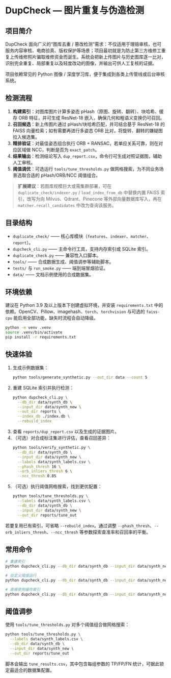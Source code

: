# DupCheck — 图片重复与伪造检测

## 项目简介
DupCheck 面向广义的“图库去重 / 篡改检测”需求：不仅适用于理赔审核，也可服务内容审核、电商验真、版权保护等场景；项目最初就是为防止第三方维修工重复上传维修照片骗取维修资金而诞生。系统会把新上传图片与历史图库逐一比对，识别完全重复、局部重复以及轻度改动的图像，并输出可供人工复核的证据。

项目依赖常见的 Python 图像 / 深度学习库，便于集成到各类上传管线或后台审核系统。

## 检测流程
1. **构建索引**：对图库图片计算多姿态 pHash（原图、旋转、翻转）、块哈希、缓存 ORB 特征，并可生成 ResNet-18 嵌入，确保几何和粗语义变换仍可召回。
2. **召回候选**：新上传图片通过 pHash/块哈希匹配，并可结合基于 ResNet-18 的 FAISS 向量检索；如有需要再进行多姿态 ORB 比对，将旋转、翻转的嫌疑图拉入候选集。
3. **精排验证**：对最佳姿态组合执行 ORB + RANSAC，若单应关系可靠，则在对应区域做 NCC，判断是否为 `exact_patch`。
4. **结果输出**：检测结论写入 `dup_report.csv`，命令行可生成对照证据图，辅助人工审核。
5. **阈值调优**：可选运行 `tools/tune_thresholds.py` 做网格搜索，为不同业务场景选取合适的 pHash/ORB/NCC 阈值组合。

> **扩展建议**：若图库规模巨大或需集群部署，可在 `duplicate_check/indexer.py` / `load_index_from_db` 中替换内置 FAISS 索引，改写为向 Milvus、Qdrant、Pinecone 等外部向量数据库写入，再在 `matcher.recall_candidates` 中改为查询该服务。

## 目录结构
- `duplicate_check/` —— 核心库模块（`features`、`indexer`、`matcher`、`report`）。
- `dupcheck_cli.py` —— 主命令行工具，支持内存索引或 SQLite 索引。
- `duplicate_check.py` —— 兼容性入口脚本。
- `tools/` —— 合成数据生成、阈值调参等辅助脚本。
- `tests/` 与 `run_smoke.py` —— 端到端冒烟验证。
- `data/` —— 文档示例使用的合成数据集。

## 环境依赖
建议在 Python 3.9 及以上版本下创建虚拟环境，并安装 `requirements.txt` 中的依赖。OpenCV、Pillow、imagehash、`torch`、`torchvision` 与可选的 `faiss-cpu` 能启用全部功能，缺失时流程会自动降级。

```bash
python -m venv .venv
source .venv/bin/activate
pip install -r requirements.txt
```

## 快速体验
1. 生成示例数据集：
   ```bash
   python tools/generate_synthetic.py --out_dir data --count 5
   ```
2. 重建 SQLite 索引并执行检测：
   ```bash
   python dupcheck_cli.py \
     --db_dir data/synth_db \
     --input_dir data/synth_new \
     --out_dir reports \
     --index_db ./index.db \
     --rebuild_index
   ```
3. 查看 `reports/dup_report.csv` 以及生成的证据图片。
4. （可选）对合成标注集进行评估，查看召回差异：
   ```bash
   python tools/verify_synthetic.py \
     --db_dir data/synth_db \
     --input_dir data/synth_new \
     --labels data/synth_labels.csv \
     --phash_thresh 16 \
     --orb_inliers_thresh 6 \
     --ncc_thresh 0.85
   ```
5. （可选）执行阈值网格搜索，找到更优配置：
   ```bash
   python tools/tune_thresholds.py \
     --labels data/synth_labels.csv \
     --db_dir data/synth_db \
     --input_dir data/synth_new \
     --out_dir reports/tune_out
   ```

若要复用已有索引，可省略 `--rebuild_index`。通过调整 `--phash_thresh`、`--orb_inliers_thresh`、`--ncc_thresh` 等参数探索查准率和召回率的平衡。

## 常用命令
```bash
# 重建索引
python dupcheck_cli.py --db_dir data/synth_db --input_dir data/synth_new --out_dir reports --index_db ./index.db --rebuild_index

# 自定义阈值运行
python dupcheck_cli.py --db_dir data/synth_db --input_dir data/synth_new --out_dir reports --phash_thresh 12 --orb_inliers_thresh 30 --ncc_thresh 0.94

# 直接使用缓存索引
python dupcheck_cli.py --db_dir data/synth_db --input_dir data/synth_new --out_dir reports --index_db ./index.db
```

## 阈值调参
使用 `tools/tune_thresholds.py` 对多个阈值组合做网格搜索：

```bash
python tools/tune_thresholds.py \
  --labels data/synth_labels.csv \
  --db_dir data/synth_db \
  --input_dir data/synth_new \
  --out_dir reports/tune_out
```

脚本会输出 `tune_results.csv`，其中包含每组参数的 TP/FP/FN 统计，可据此锁定最适合的数据集配置。
```
